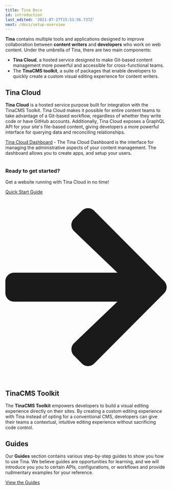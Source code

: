 ```yaml
---
title: Tina Docs
id: introduction
last_edited: '2021-07-27T15:51:56.737Z'
next: /docs/setup-overview
---
```


**Tina** contains multiple tools and applications designed to improve collaboration between **content writers** and **developers** who work on web content. Under the umbrella of Tina, there are two main components:

- **Tina Cloud**, a hosted service designed to make Git-based content management more powerful and accessible for cross-functional teams.
- The **TinaCMS toolkit**, a suite of packages that enable developers to quickly create a custom visual editing experience for content writers.

## Tina Cloud

**Tina Cloud** is a hosted service purpose built for integration with the TinaCMS Toolkit. Tina Cloud makes it possible for entire content teams to take advantage of a Git-based workflow, regardless of whether they write code or have GitHub accounts. Additionally, Tina Cloud exposes a GraphQL API for your site's file-based content, giving developers a more powerful interface for querying data and reconciling relationships.

[Tina Cloud Dashboard](/docs/tina-cloud/dashboard/) - The Tina Cloud Dashboard is the interface for managing the administrative aspects of your content management. The dashboard allows you to create apps, and setup your users.

<div class="callout">
<img className="learnImage" src="../img/tina-laptop.png" alt="" />
<div>
<h3>Ready to get started?</h3>
<p>Get a website running with Tina Cloud in no time!</P>
<a href="/guides/tina-cloud/starter/overview/" class="calloutButton">Quick Start Guide <svg stroke="currentColor" fill="currentColor" stroke-width="0" viewBox="0 0 448 512" xmlns="http://www.w3.org/2000/svg"><path d="M190.5 66.9l22.2-22.2c9.4-9.4 24.6-9.4 33.9 0L441 239c9.4 9.4 9.4 24.6 0 33.9L246.6 467.3c-9.4 9.4-24.6 9.4-33.9 0l-22.2-22.2c-9.5-9.5-9.3-25 .4-34.3L311.4 296H24c-13.3 0-24-10.7-24-24v-32c0-13.3 10.7-24 24-24h287.4L190.9 101.2c-9.8-9.3-10-24.8-.4-34.3z"></path></svg></a>
</div>
</div>

## TinaCMS Toolkit

The **TinaCMS Toolkit** empowers developers to build a visual editing experience directly on their sites. By creating a custom editing experience with Tina instead of opting for a conventional CMS, developers can give their teams a contextual, intuitive editing experience without sacrificing code control.

## Guides

Our **Guides** section contains various step-by-step guides to show you how to use Tina. We believe guides are opportunities for learning, and we will introduce you you to certain APIs, configurations, or workflows and provide rudimentary examples for your reference.

[View the Guides](/guides)

